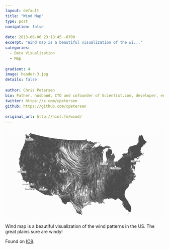 ```yaml
---
layout: default
title: "Wind Map"
type: post
navigation: false

date: 2013-06-06 23:18:45 -0700
excerpt: "Wind map is a beautiful visualization of the wi..."
categories:
  - Data Visualization
  - Map

gradient: 4
image: header-3.jpg
details: false

author: Chris Petersen
bio: Father, husband, CTO and cofounder of Scientist.com, developer, entrepreneur and technologist.
twitter: https://x.com/cpetersen
github: https://github.com/cpetersen

original_url: http://hint.fm/wind/
---
```



 ![A humbling map of real-time wind patterns in Tornado Alley](/assets/import/7abfef38b76feaedc2b1e29fc59421d7.gif)  

 Wind map is a beautiful visualization of the wind patterns in the US. The great plains sure are windy!

 Found on  [IO9](http://io9.com/a-humbling-map-of-real-time-wind-patterns-in-tornado-al-509037773).
